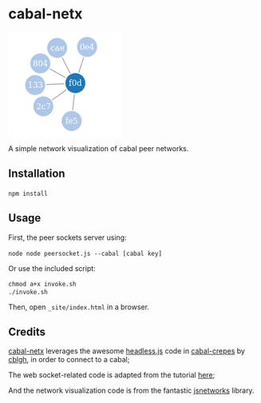 # cabal-netx

<img src="./network.png">

A simple network visualization of cabal peer networks.

## Installation

`npm install`

## Usage

First, the peer sockets server using:

`node node peersocket.js --cabal [cabal key]`

Or use the included script:

```
chmod a+x invoke.sh
./invoke.sh
```

Then, open `_site/index.html` in a browser.

## Credits

[cabal-netx](https://github.com/dwblair/cabal-netx) leverages the awesome [headless.js](https://github.com/cblgh/cabal-crepes/blob/master/headless.js) code in [cabal-crepes](https://github.com/cblgh/cabal-crepes) by [cblgh](https://github.com/cblgh), in order to connect to a cabal;

The web socket-related code is adapted from the tutorial [here](https://github.com/processing/p5.js/wiki/p5.js,-node.js,-socket.io
);

And the network visualization code is from the fantastic [jsnetworks](https://github.com/fkling/JSNetworkX) library.
